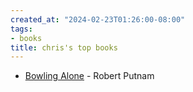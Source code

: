 ```yaml
---
created_at: "2024-02-23T01:26:00-08:00"
tags:
- books
title: chris's top books
---
```


- [Bowling Alone](http://bowlingalone.com/) \- Robert Putnam